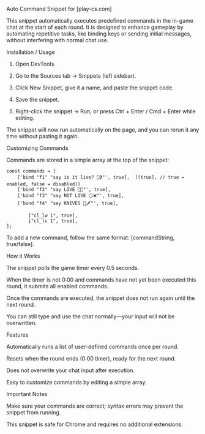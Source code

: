 Auto Command Snippet for [play-cs.com]

This snippet automatically executes predefined commands in the in-game chat at the start of each round. It is designed to enhance gameplay by automating repetitive tasks, like binding keys or sending initial messages, without interfering with normal chat use.

Installation / Usage

1. Open DevTools.

2. Go to the Sources tab → Snippets (left sidebar).

3. Click New Snippet, give it a name, and paste the snippet code.

4. Save the snippet.

5. Right-click the snippet → Run, or press Ctrl + Enter / Cmd + Enter while editing.

The snippet will now run automatically on the page, and you can rerun it any time without pasting it again.

Customizing Commands

Commands are stored in a simple array at the top of the snippet:


    const commands = [
        ['bind "f1" "say is it live? 🎥❓"', true],  ((true], // true = enabled, false = disabled))
        ['bind "f2" "say LIVE 🔴✨"', true],
        ['bind "f3" "say NOT LIVE ⚪❌"', true],
        ['bind "f4" "say KNIVES 🔪🗡️"', true],

            ["cl_lw 1", true],
            ["cl_lc 1", true],
    ];

To add a new command, follow the same format: [commandString, true/false].

How it Works

The snippet polls the game timer every 0.5 seconds.

When the timer is not 0:00 and commands have not yet been executed this round, it submits all enabled commands.

Once the commands are executed, the snippet does not run again until the next round.

You can still type and use the chat normally—your input will not be overwritten.

Features

Automatically runs a list of user-defined commands once per round.

Resets when the round ends (0:00 timer), ready for the next round.

Does not overwrite your chat input after execution.

Easy to customize commands by editing a simple array.

Important Notes

Make sure your commands are correct; syntax errors may prevent the snippet from running.

This snippet is safe for Chrome and requires no additional extensions.
